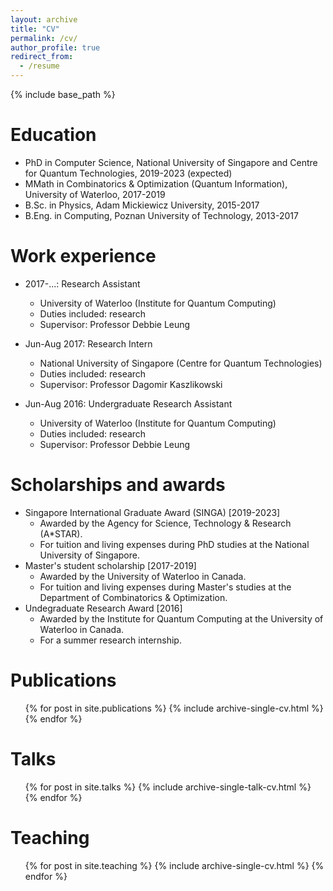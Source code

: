 ```yaml
---
layout: archive
title: "CV"
permalink: /cv/
author_profile: true
redirect_from:
  - /resume
---
```


{% include base_path %}

Education
======
* PhD in Computer Science, National University of Singapore and Centre for Quantum Technologies, 2019-2023 (expected)
* MMath in Combinatorics & Optimization (Quantum Information), University of Waterloo, 2017-2019
* B.Sc. in Physics, Adam Mickiewicz University, 2015-2017
* B.Eng. in Computing, Poznan University of Technology, 2013-2017


Work experience
======
* 2017-...: Research Assistant
  * University of Waterloo (Institute for Quantum Computing)
  * Duties included: research
  * Supervisor: Professor Debbie Leung
  
* Jun-Aug 2017: Research Intern
  * National University of Singapore (Centre for Quantum Technologies)
  * Duties included: research
  * Supervisor: Professor Dagomir Kaszlikowski
  
* Jun-Aug 2016: Undergraduate Research Assistant
  * University of Waterloo (Institute for Quantum Computing)
  * Duties included: research
  * Supervisor: Professor Debbie Leung
  
Scholarships and awards
======  
* Singapore International Graduate Award (SINGA) [2019-2023]
  * Awarded by the Agency for Science, Technology & Research (A*STAR). 
  * For tuition and living expenses during PhD studies at the National University of Singapore.
* Master's student scholarship [2017-2019]
  * Awarded by the University of Waterloo in Canada.
  * For tuition and living expenses during Master's studies at the  Department of Combinatorics & Optimization. 
* Undegraduate Research Award [2016]
  * Awarded by the Institute for Quantum Computing at the University of Waterloo in Canada.
  * For a summer research internship. 

Publications
======
  <ul>{% for post in site.publications %}
    {% include archive-single-cv.html %}
  {% endfor %}</ul>
  
Talks
======
  <ul>{% for post in site.talks %}
    {% include archive-single-talk-cv.html %}
  {% endfor %}</ul>
  
Teaching
======
  <ul>{% for post in site.teaching %}
    {% include archive-single-cv.html %}
  {% endfor %}</ul>
